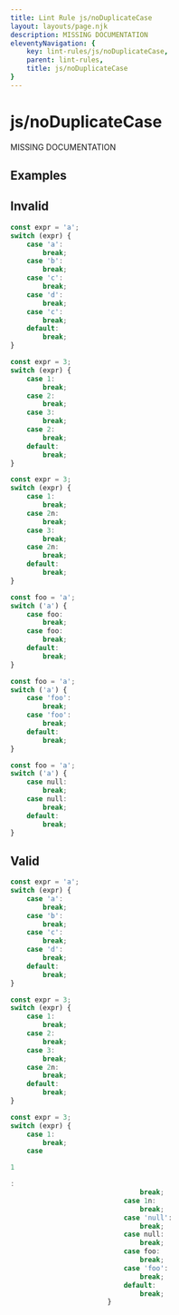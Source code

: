```yaml
---
title: Lint Rule js/noDuplicateCase
layout: layouts/page.njk
description: MISSING DOCUMENTATION
eleventyNavigation: {
	key: lint-rules/js/noDuplicateCase,
	parent: lint-rules,
	title: js/noDuplicateCase
}
---
```


# js/noDuplicateCase

MISSING DOCUMENTATION

<!-- EVERYTHING BELOW IS AUTOGENERATED. SEE SCRIPTS FOLDER FOR UPDATE SCRIPTS -->


## Examples
## Invalid
```typescript
const expr = 'a';
switch (expr) {
	case 'a':
		break;
	case 'b':
		break;
	case 'c':
		break;
	case 'd':
		break;
	case 'c':
		break;
	default:
		break;
}
```
```typescript
const expr = 3;
switch (expr) {
	case 1:
		break;
	case 2:
		break;
	case 3:
		break;
	case 2:
		break;
	default:
		break;
}
```
```typescript
const expr = 3;
switch (expr) {
	case 1:
		break;
	case 2n:
		break;
	case 3:
		break;
	case 2n:
		break;
	default:
		break;
}
```
```typescript
const foo = 'a';
switch ('a') {
	case foo:
		break;
	case foo:
		break;
	default:
		break;
}
```
```typescript
const foo = 'a';
switch ('a') {
	case 'foo':
		break;
	case 'foo':
		break;
	default:
		break;
}
```
```typescript
const foo = 'a';
switch ('a') {
	case null:
		break;
	case null:
		break;
	default:
		break;
}
```
## Valid
```typescript
const expr = 'a';
switch (expr) {
	case 'a':
		break;
	case 'b':
		break;
	case 'c':
		break;
	case 'd':
		break;
	default:
		break;
}
```
```typescript
const expr = 3;
switch (expr) {
	case 1:
		break;
	case 2:
		break;
	case 3:
		break;
	case 2n:
		break;
	default:
		break;
}
```
```typescript
const expr = 3;
switch (expr) {
	case 1:
		break;
	case
```
```typescript
1
```
```typescript
:
								break;
							case 1n:
								break;
							case 'null':
								break;
							case null:
								break;
							case foo:
								break;
							case 'foo':
								break;
							default:
								break;
						}
```
